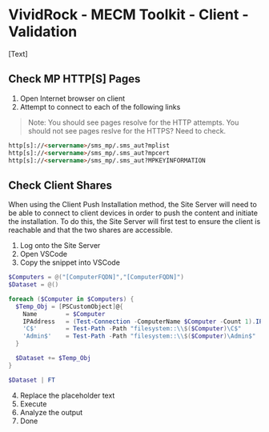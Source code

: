 # VividRock - MECM Toolkit - Client - Validation

[Text]

## Check MP HTTP[S] Pages

1. Open Internet browser on client
2. Attempt to connect to each of the following links

> Note: You should see pages resolve for the HTTP attempts. You should not see pages reslve for the HTTPS? Need to check.

```html
http[s]://<servername>/sms_mp/.sms_aut?mplist
http[s]://<servername>/sms_mp/.sms_aut?mpcert
http[s]://<servername>/sms_mp/.sms_aut?MPKEYINFORMATION
```

## Check Client Shares

When using the Client Push Installation method, the Site Server will need to be able to connect to client devices in order to push the content and initiate the installation. To do this, the Site Server will first test to ensure the client is reachable and that the two shares are accessible.

1. Log onto the Site Server
2. Open VSCode
3. Copy the snippet into VSCode
  ```powershell
  $Computers = @("[ComputerFQDN]","[ComputerFQDN]")
  $Dataset = @()

  foreach ($Computer in $Computers) {
    $Temp_Obj = [PSCustomObject]@{
      Name        = $Computer
      IPAddress   = (Test-Connection -ComputerName $Computer -Count 1).IPV4Address.IPAddressToString[0]
      'C$'        = Test-Path -Path "filesystem::\\$($Computer)\C$"
      'Admin$'    = Test-Path -Path "filesystem::\\$($Computer)\Admin$"
    }

    $Dataset += $Temp_Obj
  }

  $Dataset | FT
  ```
4. Replace the placeholder text
5. Execute
6. Analyze the output
7. Done
